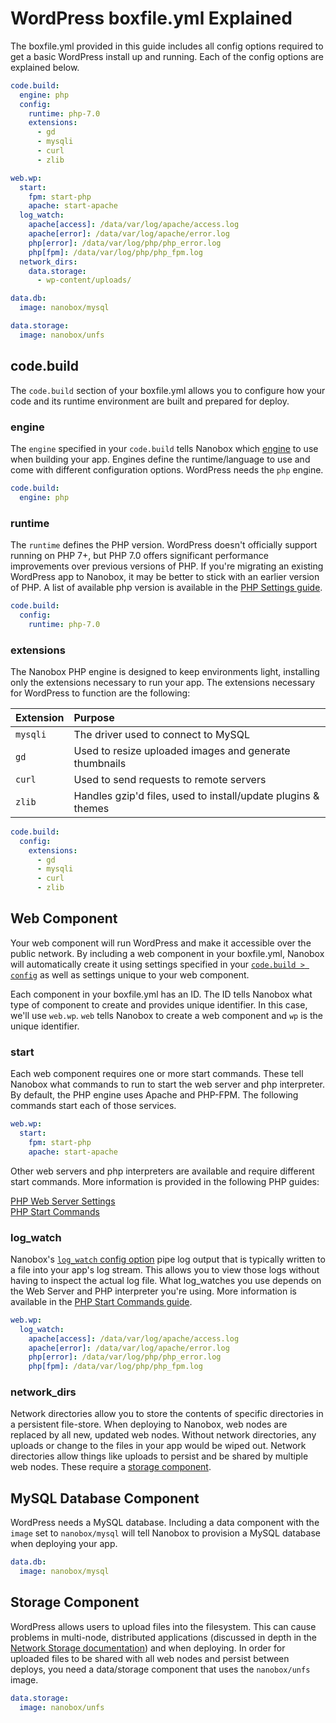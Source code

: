 # WordPress boxfile.yml Explained

The boxfile.yml provided in this guide includes all config options required to get a basic WordPress install up and running. Each of the config options are explained below.

```yaml
code.build:
  engine: php
  config:
    runtime: php-7.0
    extensions:
      - gd
      - mysqli
      - curl
      - zlib

web.wp:
  start:
    fpm: start-php
    apache: start-apache
  log_watch:
    apache[access]: /data/var/log/apache/access.log
    apache[error]: /data/var/log/apache/error.log
    php[error]: /data/var/log/php/php_error.log
    php[fpm]: /data/var/log/php/php_fpm.log
  network_dirs:
    data.storage:
      - wp-content/uploads/

data.db:
  image: nanobox/mysql

data.storage:
  image: nanobox/unfs
```

## code.build
The `code.build` section of your boxfile.yml allows you to configure how your code and its runtime environment are built and prepared for deploy.

### engine
The `engine` specified in your `code.build` tells Nanobox which [engine](https://docs.nanobox.io/engines/) to use when building your app. Engines define the runtime/language to use and come with different configuration options. WordPress needs the `php` engine.

```yaml
code.build:
  engine: php
```

### runtime
The `runtime` defines the PHP version. WordPress doesn't officially support running on PHP 7+, but PHP 7.0 offers significant performance improvements over previous versions of PHP. If you're migrating an existing WordPress app to Nanobox, it may be better to stick with an earlier version of PHP. A list of available php version is available in the [PHP Settings guide](/php/config/php-settings/#runtime).

```yaml
code.build:
  config:
    runtime: php-7.0
```

### extensions
The Nanobox PHP engine is designed to keep environments light, installing only the extensions necessary to run your app. The extensions necessary for WordPress to function are the following:

| Extension | Purpose                                                       |
|:----------|:--------------------------------------------------------------|
| `mysqli`  | The driver used to connect to MySQL                           |
| `gd`      | Used to resize uploaded images and generate thumbnails        |
| `curl`    | Used to send requests to remote servers                       |
| `zlib`    | Handles gzip'd files, used to install/update plugins & themes |

```yaml
code.build:
  config:
    extensions:
      - gd
      - mysqli
      - curl
      - zlib
```

## Web Component
Your web component will run WordPress and make it accessible over the public network. By including a web component in your boxfile.yml, Nanobox will automatically create it using settings specified in your [`code.build > config`](#code-build) as well as settings unique to your web component.

Each component in your boxfile.yml has an ID. The ID tells Nanobox what type of component to create and provides unique identifier. In this case, we'll use `web.wp`. `web` tells Nanobox to create a web component and `wp` is the unique identifier.

### start
Each web component requires one or more start commands. These tell Nanobox what commands to run to start the web server and php interpreter. By default, the PHP engine uses Apache and PHP-FPM. The following commands start each of those services.

```yaml
web.wp:
  start:
    fpm: start-php
    apache: start-apache
```

Other web servers and php interpreters are available and require different start commands. More information is provided in the following PHP guides:

[PHP Web Server Settings](http://localhost:4567/php/config/web-server-settings/)  
[PHP Start Commands](http://localhost:4567/php/config/start/)

### log_watch
Nanobox's [`log_watch` config option](https://docs.nanobox.io/app-config/app-logs/) pipe log output that is typically written to a file into your app's log stream. This allows you to view those logs without having to inspect the actual log file. What log_watches you use depends on the Web Server and PHP interpreter you're using. More information is available in the [PHP Start Commands guide](#).

```yaml
web.wp:
  log_watch:
    apache[access]: /data/var/log/apache/access.log
    apache[error]: /data/var/log/apache/error.log
    php[error]: /data/var/log/php/php_error.log
    php[fpm]: /data/var/log/php/php_fpm.log
```

### network_dirs
Network directories allow you to store the contents of specific directories in a persistent file-store. When deploying to Nanobox, web nodes are replaced by all new, updated web nodes. Without network directories, any uploads or change to the files in your app would be wiped out. Network directories allow things like uploads to persist and be shared by multiple web nodes. These require a [storage component](#storage-component).

## MySQL Database Component
WordPress needs a MySQL database. Including a data component with the `image` set to `nanobox/mysql` will tell Nanobox to provision a MySQL database when deploying your app.

```yaml
data.db:
  image: nanobox/mysql
```

## Storage Component
WordPress allows users to upload files into the filesystem. This can cause problems in multi-node, distributed applications (discussed in depth in the [Network Storage documentation](https://docs.nanobox.io/app-config/network-storage/)) and when deploying. In order for uploaded files to be shared with all web nodes and persist between deploys, you need a data/storage component that uses the `nanobox/unfs` image.

```yaml
data.storage:
  image: nanobox/unfs
```
